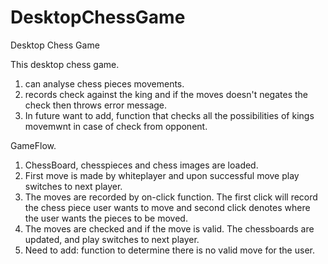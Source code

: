 # DesktopChessGame
Desktop Chess Game

This desktop chess game.
1) can analyse chess pieces movements.
2) records check against the king and if the moves doesn't negates the check then throws error message.
3) In future want to add, function that checks all the possibilities of kings movemwnt in case of check from opponent.

GameFlow.
1) ChessBoard, chesspieces and chess images are loaded. 
2) First move is made by whiteplayer and upon successful move play switches to next player.
3) The moves are recorded by on-click function. The first click will record the chess piece user wants to move and second click denotes where the user wants the pieces to be moved.
4) The moves are checked and if the move is valid. The chessboards are updated, and play switches to next player.
5) Need to add: function to determine there is no valid move for the user. 

